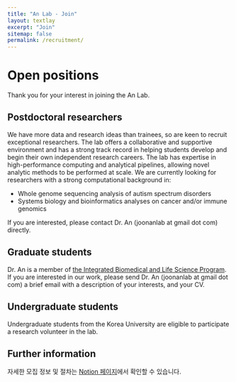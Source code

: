 ```yaml
---
title: "An Lab - Join"
layout: textlay
excerpt: "Join"
sitemap: false
permalink: /recruitment/
---
```


# Open positions

Thank you for your interest in joining the An Lab.

## Postdoctoral researchers

We have more data and research ideas than trainees, so are keen to recruit exceptional researchers. The lab offers a collaborative and supportive environment and has a strong track record in helping students develop and begin their own independent research careers. The lab has expertise in high-performance computing and analytical pipelines, allowing novel analytic methods to be performed at scale. We are currently looking for researchers with a strong computational background in:

- Whole genome sequencing analysis of autism spectrum disorders
- Systems biology and bioinformatics analyses on cancer and/or immune genomics 

If you are interested, please contact Dr. An (joonanlab at gmail dot com) directly.

## Graduate students

Dr. An is a member of [the Integrated Biomedical and Life Science Program](https://chs.korea.ac.kr/chs/grad/lifefusion_1.do). If you are interested in our work, please send Dr. An (joonanlab at gmail dot com) a brief email with a description of your interests, and your CV.

## Undergraduate students

Undergraduate students from the Korea University are eligible to participate a research volunteer in the lab.

## Further information

자세한 모집 정보 및 절차는 [Notion 페이지](https://joonanlab.notion.site/e061f5837a4747a8a125714bd984046a)에서 확인할 수 있습니다. 


